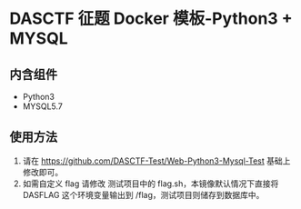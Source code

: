 # DASCTF 征题 Docker 模板-Python3 + MYSQL
## 内含组件
- Python3
- MYSQL5.7

## 使用方法
1. 请在 https://github.com/DASCTF-Test/Web-Python3-Mysql-Test  基础上修改即可。
2. 如需自定义 flag 请修改 测试项目中的 flag.sh，本镜像默认情况下直接将 DASFLAG 这个环境变量输出到 /flag，测试项目则储存到数据库中。
